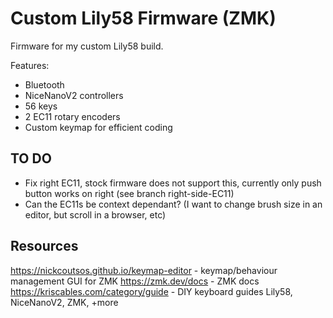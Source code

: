 # Custom Lily58 Firmware (ZMK)
Firmware for my custom Lily58 build.

Features:
- Bluetooth
- NiceNanoV2 controllers
- 56 keys
- 2 EC11 rotary encoders
- Custom keymap for efficient coding

## TO DO
- Fix right EC11, stock firmware does not support this, currently only push button works on right (see branch right-side-EC11)
- Can the EC11s be context dependant? (I want to change brush size in an editor, but scroll in a browser, etc)

## Resources
https://nickcoutsos.github.io/keymap-editor - keymap/behaviour management GUI for ZMK
https://zmk.dev/docs - ZMK docs
https://kriscables.com/category/guide - DIY keyboard guides Lily58, NiceNanoV2, ZMK, +more
